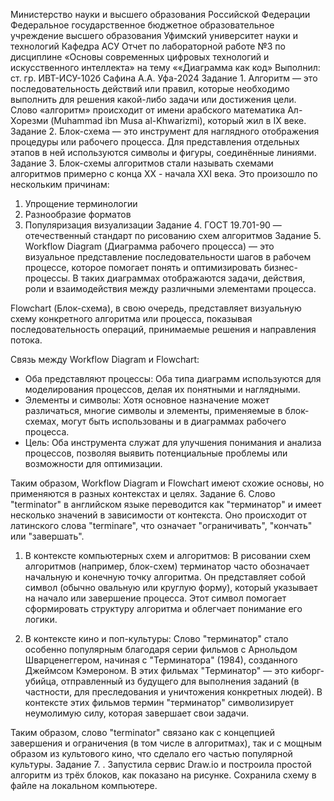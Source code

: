 Министерство науки и высшего образования Российской Федерации Федеральное государственное бюджетное образовательное учреждение высшего образования Уфимский университет науки и технологий
Кафедра АСУ
Отчет по лабораторной работе №3 по дисциплине «Основы современных цифровых технологий и искусственного интеллекта» на тему ««Диаграмма как код»
Выполнил: ст. гр. ИВТ-ИСУ-102б Cафина А.А.
Уфа-2024
Задание 1.
Алгоритм — это последовательность действий или правил, которые необходимо выполнить для решения какой-либо задачи или достижения цели.
Слово «алгоритм» происходит от имени арабского математика Ал-Хорезми (Muhammad ibn Musa al-Khwarizmi), который жил в IX веке.
Задание 2.
Блок-схема — это инструмент для наглядного отображения процедуры или рабочего процесса. Для представления отдельных этапов в ней используются символы и фигуры, соединённые линиями.
Задание 3.
Блок-схемы алгоритмов стали называть схемами алгоритмов примерно с конца XX - начала XXI века. Это произошло по нескольким причинам:
1. Упрощение терминологии
2. Разнообразие форматов
3. Популяризация визуализации
Задание 4.
ГОСТ 19.701-90 — отечественный стандарт по рисованию схем алгоритмов
Задание 5.
Workflow Diagram (Диаграмма рабочего процесса) — это визуальное представление последовательности шагов в рабочем процессе,
которое помогает понять и оптимизировать бизнес-процессы. В таких диаграммах отображаются задачи, действия, роли и взаимодействия между различными элементами процесса.

Flowchart (Блок-схема), в свою очередь, представляет визуальную схему конкретного алгоритма или процесса, показывая последовательность операций, принимаемые решения и направления потока.

Связь между Workflow Diagram и Flowchart:

- Оба представляют процессы: Оба типа диаграмм используются для моделирования процессов, делая их понятными и наглядными.
- Элементы и символы: Хотя основное назначение может различаться, многие символы и элементы, применяемые в блок-схемах, могут быть использованы и в диаграммах рабочего процесса.
- Цель: Оба инструмента служат для улучшения понимания и анализа процессов, позволяя выявить потенциальные проблемы или возможности для оптимизации.

Таким образом, Workflow Diagram и Flowchart имеют схожие основы, но применяются в разных контекстах и целях.
Задание 6.
Слово "terminator" в английском языке переводится как "терминатор" и имеет несколько значений в зависимости от контекста. Оно происходит от латинского слова "terminare", что означает "ограничивать", "кончать" или "завершать".

1. В контексте компьютерных схем и алгоритмов: В рисовании схем алгоритмов (например, блок-схем) терминатор часто обозначает начальную и конечную точку алгоритма.
Он представляет собой символ (обычно овальную или круглую форму), который указывает на начало или завершение процесса. Этот символ помогает сформировать структуру алгоритма и облегчает понимание его логики.

2. В контексте кино и поп-культуры: Слово "терминатор" стало особенно популярным благодаря серии фильмов с Арнольдом Шварценеггером, 
начиная с "Терминатора" (1984), созданного Джеймсом Кэмероном. В этих фильмах "Терминатор" — это киборг-убийца, отправленный
из будущего для выполнения заданий (в частности, для преследования и уничтожения конкретных людей). В контексте этих фильмов термин "терминатор" символизирует неумолимую силу, которая завершает свои задачи.

Таким образом, слово "terminator" связано как с концепцией завершения и ограничения (в том числе в алгоритмах), так и с мощным образом из культового кино, что сделало его частью популярной культуры.
Задание 7.
. Запустила сервис Draw.io и построила простой алгоритм из трёх блоков, как показано на рисунке. Сохранила схему в файле на локальном компьютере.






